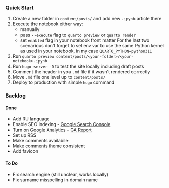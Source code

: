 ### Quick Start

 1. Create a new folder in `content/posts/` and add new `.ipynb` article there
 2. Execute the notebook either way:
	- manually
	- pass `--execute` flag to `quarto preview` or `quarto render`
	- set `enabled` flag in your notebook front matter
    For the last two scenarious don't forget to set env var to use the same Python kernel as used in your notebook, in my case `QUARTO_PYTHON=python311`
 3. Run `quarto preview content/posts/<your-folder>/<your-notebook>.ipynb`
 4. Run `hugo server -D` to test the site locally including draft posts
 5. Comment the header <scripts> in you `.md` file if it wasn't rendered correctly
 6. Move `.md` file one level up to `content/posts/`
 6. Deploy to production with simple `hugo` command

### Backlog

#### Done
 - Add RU language
 - Enable SEO indexing - [Google Search Console](https://search.google.com/search-console?resource_id=https%3A%2F%2Fnpodlozhniy.github.io%2F)
 - Turn on Google Analytics - [GA Report](https://analytics.google.com/analytics/web/#/p410388205/reports/intelligenthome?params=_u..nav%3Dmaui)
 - Set up RSS
 - Make comments availabile
 - Make comments theme consistent
 - Add favicon

#### To Do
 - Fix search engine (still unclear, works locally)
 - Fix surname misspelling in domain name